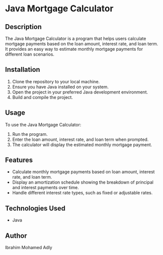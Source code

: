 # Java Mortgage Calculator

## Description
The Java Mortgage Calculator is a program that helps users calculate mortgage payments based on the loan amount, interest rate, and loan term. It provides an easy way to estimate monthly mortgage payments for different loan scenarios.

## Installation
1. Clone the repository to your local machine.
2. Ensure you have Java installed on your system.
3. Open the project in your preferred Java development environment.
4. Build and compile the project.

## Usage
To use the Java Mortgage Calculator:
1. Run the program.
2. Enter the loan amount, interest rate, and loan term when prompted.
3. The calculator will display the estimated monthly mortgage payment.

## Features
- Calculate monthly mortgage payments based on loan amount, interest rate, and loan term.
- Display an amortization schedule showing the breakdown of principal and interest payments over time.
- Handle different interest rate types, such as fixed or adjustable rates.

## Technologies Used
- Java

## Author
Ibrahim Mohamed Adly
